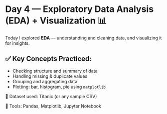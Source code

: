 # Day 4 — Exploratory Data Analysis (EDA) + Visualization 📊

Today I explored **EDA** — understanding and cleaning data, and visualizing it for insights.

## ✅ Key Concepts Practiced:
- Checking structure and summary of data
- Handling missing & duplicate values
- Grouping and aggregating data
- Plotting: bar, histogram, pie using `matplotlib`

📁 Dataset used: Titanic (or any sample CSV)

🧠 Tools: Pandas, Matplotlib, Jupyter Notebook

